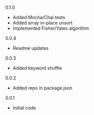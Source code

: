 0.1.0
- Added Mocha/Chai tests
- Added array in-place unsort
- Implemented Fisher/Yates algorithm

0.0.4
- Readme updates

0.0.3
- Added keyword shuffle

0.0.2
- Added repo in package.json

0.0.1
- Initial code